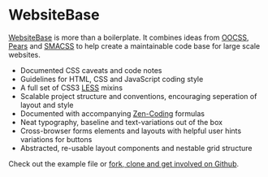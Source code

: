 # WebsiteBase

[WebsiteBase](http://i-like-robots.github.com/WebsiteBase) is more than a boilerplate. It combines ideas from [OOCSS](http://oocss.org/), [Pears](http://pea.rs/) and [SMACSS](http://smacss.com) to help create a maintainable code base for large scale websites.

* Documented CSS caveats and code notes
* Guidelines for HTML, CSS and JavaScript coding style
* A full set of CSS3 [LESS](http://lesscss.org/) mixins
* Scalable project structure and conventions, encouraging seperation of layout and style
* Documented with accompanying [Zen-Coding](http://code.google.com/p/zen-coding/) formulas
* Neat typography, baseline and text-variations out of the box
* Cross-browser forms elements and layouts with helpful user hints variations for buttons
* Abstracted, re-usable layout components and nestable grid structure

Check out the example file or [fork, clone and get involved on Github](http://github.com/i-like-robots/WebsiteBase).
